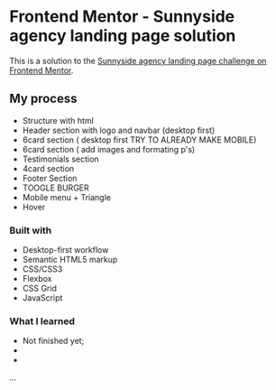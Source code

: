 # Frontend Mentor - Sunnyside agency landing page solution

This is a solution to the [Sunnyside agency landing page challenge on Frontend Mentor](https://www.frontendmentor.io/challenges/sunnyside-agency-landing-page-7yVs3B6ef). 

## My process

- Structure with html
- Header section with logo and navbar (desktop first) 
- 6card section ( desktop first TRY TO ALREADY MAKE MOBILE)
- 6card section ( add images and formating p's)
- Testimonials section 
- 4card section 
- Footer Section
- TOOGLE BURGER
- Mobile menu + Triangle
- Hover 
### Built with

- Desktop-first workflow
- Semantic HTML5 markup
- CSS/CSS3
- Flexbox
- CSS Grid
- JavaScript

### What I learned
- Not finished yet;
- 
-
...